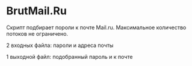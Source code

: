 # BrutMail.Ru
Скрипт подбирает пороли к почте Mail.ru. Максимальное количество потоков не ограничено. 

2 входных файла: пароли и адресa почты

1 выходной файл: подобранный пароль и к почте
